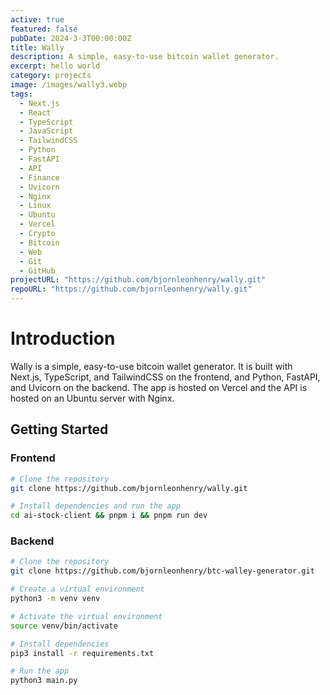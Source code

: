 ```yaml
---
active: true
featured: false
pubDate: 2024-3-3T00:00:00Z
title: Wally
description: A simple, easy-to-use bitcoin wallet generator.
excerpt: hello world
category: projects
image: /images/wally3.webp
tags:
  - Next.js
  - React
  - TypeScript
  - JavaScript
  - TailwindCSS
  - Python
  - FastAPI
  - API
  - Finance
  - Uvicorn
  - Nginx
  - Linux
  - Ubuntu
  - Vercel
  - Crypto
  - Bitcoin
  - Web
  - Git
  - GitHub
projectURL: "https://github.com/bjornleonhenry/wally.git"
repoURL: "https://github.com/bjornleonhenry/wally.git"
---
```


# Introduction

Wally is a simple, easy-to-use bitcoin wallet generator. It is built with Next.js, TypeScript, and TailwindCSS on the frontend, and Python, FastAPI, and Uvicorn on the backend. The app is hosted on Vercel and the API is hosted on an Ubuntu server with Nginx.

## Getting Started

### Frontend

```bash
# Clone the repository
git clone https://github.com/bjornleonhenry/wally.git
```

```bash
# Install dependencies and run the app
cd ai-stock-client && pnpm i && pnpm run dev
```

### Backend

```bash
# Clone the repository
git clone https://github.com/bjornleonhenry/btc-walley-generator.git
```

```bash
# Create a virtual environment
python3 -m venv venv
```

```bash
# Activate the virtual environment
source venv/bin/activate
```

```bash
# Install dependencies
pip3 install -r requirements.txt
```

```bash
# Run the app
python3 main.py
```
